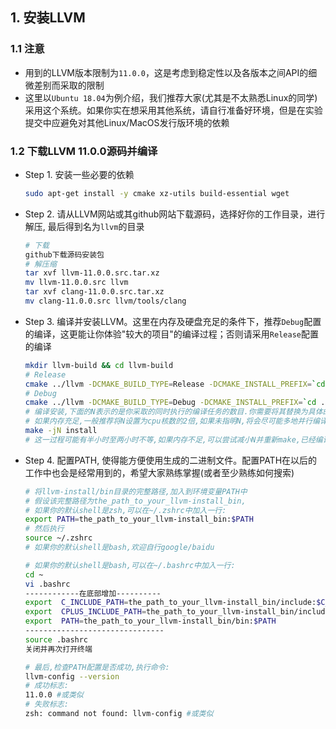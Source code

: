 ## 1. 安装LLVM
### 1.1 **注意**
* 用到的LLVM版本限制为`11.0.0`，这是考虑到稳定性以及各版本之间API的细微差别而采取的限制  
* 这里以`Ubuntu 18.04`为例介绍，我们推荐大家(尤其是不太熟悉Linux的同学)采用这个系统。如果你实在想采用其他系统，请自行准备好环境，但是在实验提交中应避免对其他Linux/MacOS发行版环境的依赖
### 1.2 下载LLVM 11.0.0源码并编译
* Step 1. 安装一些必要的依赖
  ``` bash
  sudo apt-get install -y cmake xz-utils build-essential wget
  ```
* Step 2.  请从LLVM网站或其github网站下载源码，选择好你的工作目录，进行解压, 最后得到名为`llvm`的目录
  ``` bash
  # 下载
  github下载源码安装包
  # 解压缩
  tar xvf llvm-11.0.0.src.tar.xz
  mv llvm-11.0.0.src llvm
  tar xvf clang-11.0.0.src.tar.xz
  mv clang-11.0.0.src llvm/tools/clang
  ```
* Step 3. 编译并安装LLVM。这里在内存及硬盘充足的条件下，推荐`Debug`配置的编译，这更能让你体验"较大的项目"的编译过程；否则请采用`Release`配置的编译
  ``` bash
  mkdir llvm-build && cd llvm-build
  # Release
  cmake ../llvm -DCMAKE_BUILD_TYPE=Release -DCMAKE_INSTALL_PREFIX=`cd .. && pwd`/llvm-install
  # Debug
  cmake ../llvm -DCMAKE_BUILD_TYPE=Debug -DCMAKE_INSTALL_PREFIX=`cd .. && pwd`/llvm-install
  # 编译安装,下面的N表示的是你采取的同时执行的编译任务的数目.你需要将其替换为具体的数值,如8,4,1
  # 如果内存充足,一般推荐将N设置为cpu核数的2倍,如果未指明N,将会尽可能多地并行编译
  make -jN install
  # 这一过程可能有半小时至两小时不等,如果内存不足,可以尝试减小N并重新make,已经编译好的部分不会重新编译
  ```
* Step 4.  配置PATH, 使得能方便使用生成的二进制文件。配置PATH在以后的工作中也会是经常用到的，希望大家熟练掌握(或者至少熟练如何搜索)
  ``` bash
  # 将llvm-install/bin目录的完整路径,加入到环境变量PATH中
  # 假设该完整路径为the_path_to_your_llvm-install_bin,
  # 如果你的默认shell是zsh,可以在~/.zshrc中加入一行:
  export PATH=the_path_to_your_llvm-install_bin:$PATH
  # 然后执行
  source ~/.zshrc
  # 如果你的默认shell是bash,欢迎自行google/baidu

  # 如果你的默认shell是bash,可以在~/.bashrc中加入一行:
  cd ~
  vi .bashrc
  ------------在底部增加----------
  export  C_INCLUDE_PATH=the_path_to_your_llvm-install_bin/include:$C_INCLUDE_PATH
  export  CPLUS_INCLUDE_PATH=the_path_to_your_llvm-install_bin/include:$CPLUS_INCLUDE_PATH
  export  PATH=the_path_to_your_llvm-install_bin/bin:$PATH
  -------------------------------
  source .bashrc  
  关闭并再次打开终端
  
  # 最后,检查PATH配置是否成功,执行命令:
  llvm-config --version
  # 成功标志:
  11.0.0 #或类似
  # 失败标志:
  zsh: command not found: llvm-config #或类似
  
  ```


